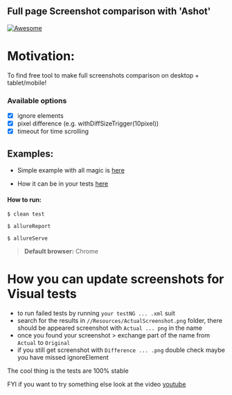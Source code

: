 ## Full page Screenshot comparison with 'Ashot'

[![Awesome](https://cdn.rawgit.com/sindresorhus/awesome/d7305f38d29fed78fa85652e3a63e154dd8e8829/media/badge.svg)](https://github.com/pazone/ashot)

# Motivation: 
To find free tool to make full screenshots comparison on desktop + tablet/mobile!

### Available options

- [x] ignore elements
- [x] pixel difference (e.g. withDiffSizeTrigger(10pixel))
- [x] timeout for time scrolling

## Examples:

* Simple example with all magic is [here](https://github.com/Ebazhanov/Ashot-Selenide/blob/master/src/test/groovy/com/tests/SimpleExamples.groovy)

* How it can be in your tests [here](https://github.com/Ebazhanov/Ashot-Selenide/blob/master/src/test/groovy/com/tests/DifferentDevices.groovy)

#### How to run:

`$ clean test`

`$ allureReport`

`$ allureServe`

> **Default browser:** Chrome


# How you can update screenshots for Visual tests

-	to run failed tests by running `your testNG ... .xml` suit
-	search for the results in `//Resources/ActualScreenshot.png` folder, there should be appeared screenshot with `Actual ... png` in the name
-	once you found your screenshot > exchange part of the name from `Actual` to `Original`
-	if you still get screenshot with `Difference ... .png` double check maybe you have missed ignoreElement


The cool thing is the tests are 100% stable

FYI if you want to try something else look at the video [youtube](https://www.youtube.com/watch?v=ydK36JRiMOw)
